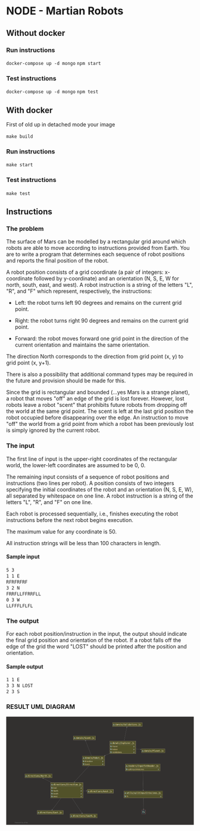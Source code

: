 # NODE - Martian Robots

## Without docker

### Run instructions

`docker-compose up -d mongo`
`npm start`

### Test instructions

`docker-compose up -d mongo`
`npm test`

## With docker

First of old up in detached mode your image

`make build`

### Run instructions

`make start`

### Test instructions

`make test`

## Instructions

### The problem

The surface of Mars can be modelled by a rectangular grid around which robots are
able to move according to instructions provided from Earth. You are to write a program
that determines each sequence of robot positions and reports the final position of the
robot.

A robot position consists of a grid coordinate (a pair of integers: x-coordinate followed
by y-coordinate) and an orientation (N, S, E, W for north, south, east, and west). A robot
instruction is a string of the letters "L", "R", and "F" which represent, respectively, the
instructions:

* Left: the robot turns left 90 degrees and remains on the current grid point.

* Right: the robot turns right 90 degrees and remains on the current grid point.

* Forward: the robot moves forward one grid point in the direction of the current
orientation and maintains the same orientation.

The direction North corresponds to the direction from grid point (x, y) to grid point (x,
y+1).

There is also a possibility that additional command types may be required in the future
and provision should be made for this.

Since the grid is rectangular and bounded (...yes Mars is a strange planet), a robot that
moves "off" an edge of the grid is lost forever. However, lost robots leave a robot "scent"
that prohibits future robots from dropping off the world at the same grid point. The scent
is left at the last grid position the robot occupied before disappearing over the edge. An
instruction to move "off" the world from a grid point from which a robot has been
previously lost is simply ignored by the current robot.

### The input

The first line of input is the upper-right coordinates of the rectangular world, the
lower-left coordinates are assumed to be 0, 0.

The remaining input consists of a sequence of robot positions and instructions (two lines
per robot). A position consists of two integers specifying the initial coordinates of the
robot and an orientation (N, S, E, W), all separated by whitespace on one line. A robot
instruction is a string of the letters "L", "R", and "F" on one line.

Each robot is processed sequentially, i.e., finishes executing the robot instructions
before the next robot begins execution.

The maximum value for any coordinate is 50.

All instruction strings will be less than 100 characters in length.

#### Sample input

```text
5 3
1 1 E
RFRFRFRF
3 2 N
FRRFLLFFRRFLL
0 3 W
LLFFFLFLFL
```

### The output

For each robot position/instruction in the input, the output should indicate the final grid
position and orientation of the robot. If a robot falls off the edge of the grid the word
"LOST" should be printed after the position and orientation.

#### Sample output

```text
1 1 E
3 3 N LOST
2 3 S
```

### RESULT UML DIAGRAM

![UMLDiagram](./UML/robotsUML.png)
